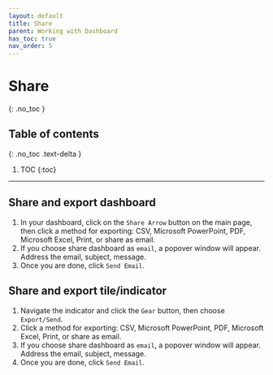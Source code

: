 ```yaml
---
layout: default
title: Share
parent: Working with Dashboard
has_toc: true
nav_order: 5
---
```


# Share
{: .no_toc }

## Table of contents
{: .no_toc .text-delta }

1. TOC
{:toc}

---


## Share and export dashboard
1. In your dashboard, click on the `Share Arrow` button on the main page, then click a method for exporting: CSV, Microsoft PowerPoint, PDF, Microsoft Excel, Print, or share as email.
2. If you choose share dashboard as `email`, a popover window will appear. Address the email, subject, message.
3. Once you are done, click `Send Email`.

## Share and export tile/indicator
1. Navigate the indicator and click the `Gear` button, then choose `Export/Send`.
2. Click a method for exporting: CSV, Microsoft PowerPoint, PDF, Microsoft Excel, Print, or share as email.
3. If you choose share dashboard as `email`, a popover window will appear. Address the email, subject, message.
4. Once you are done, click `Send Email`.
